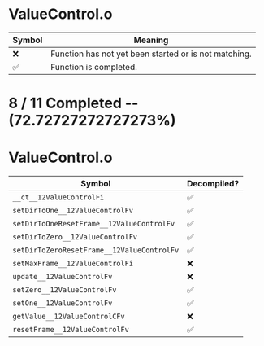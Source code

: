 # ValueControl.o
| Symbol | Meaning 
| ------------- | ------------- 
| :x: | Function has not yet been started or is not matching. 
| :white_check_mark: | Function is completed. 


# 8 / 11 Completed -- (72.72727272727273%)
# ValueControl.o
| Symbol | Decompiled? |
| ------------- | ------------- |
| `__ct__12ValueControlFi` | :white_check_mark: |
| `setDirToOne__12ValueControlFv` | :white_check_mark: |
| `setDirToOneResetFrame__12ValueControlFv` | :white_check_mark: |
| `setDirToZero__12ValueControlFv` | :white_check_mark: |
| `setDirToZeroResetFrame__12ValueControlFv` | :white_check_mark: |
| `setMaxFrame__12ValueControlFi` | :x: |
| `update__12ValueControlFv` | :x: |
| `setZero__12ValueControlFv` | :white_check_mark: |
| `setOne__12ValueControlFv` | :white_check_mark: |
| `getValue__12ValueControlCFv` | :x: |
| `resetFrame__12ValueControlFv` | :white_check_mark: |

